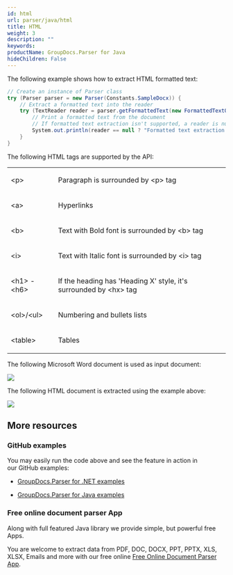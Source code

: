 ```yaml
---
id: html
url: parser/java/html
title: HTML
weight: 3
description: ""
keywords: 
productName: GroupDocs.Parser for Java
hideChildren: False
---
```

The following example shows how to extract HTML formatted text:

```csharp
// Create an instance of Parser class
try (Parser parser = new Parser(Constants.SampleDocx)) {
    // Extract a formatted text into the reader
    try (TextReader reader = parser.getFormattedText(new FormattedTextOptions(FormattedTextMode.Html))) {
        // Print a formatted text from the document
        // If formatted text extraction isn't supported, a reader is null
        System.out.println(reader == null ? "Formatted text extraction isn't suppported" : reader.readToEnd());
    }
}
```

The following HTML tags are supported by the API:

<table class="confluenceTable"><tbody><tr><td class="confluenceTd"><p>&lt;p&gt;</p></td><td class="confluenceTd"><p>Paragraph is surrounded by &lt;p&gt; tag</p></td></tr><tr><td class="confluenceTd"><p>&lt;a&gt;</p></td><td class="confluenceTd"><p>Hyperlinks</p></td></tr><tr><td class="confluenceTd"><p>&lt;b&gt;</p></td><td class="confluenceTd"><p>Text with Bold font is surrounded by &lt;b&gt; tag</p></td></tr><tr><td class="confluenceTd"><p>&lt;i&gt;</p></td><td class="confluenceTd"><p>Text with Italic font is surrounded by &lt;i&gt; tag</p></td></tr><tr><td class="confluenceTd"><p>&lt;h1&gt; - &lt;h6&gt;</p></td><td class="confluenceTd"><p>If the heading has 'Heading X' style, it's surrounded by &lt;hx&gt; tag</p></td></tr><tr><td class="confluenceTd"><p>&lt;ol&gt;/&lt;ul&gt;</p></td><td class="confluenceTd"><p>Numbering and bullets lists</p></td></tr><tr><td class="confluenceTd"><p>&lt;table&gt;</p></td><td class="confluenceTd"><p>Tables</p></td></tr></tbody></table>

The following Microsoft Word document is used as input document:

![](https://wiki.lisbon.dynabic.com/download/attachments/30050883/lorem_docx.png?version=1&modificationDate=1572111408000&api=v2)

The following HTML document is extracted using the example above:

![](https://wiki.lisbon.dynabic.com/download/attachments/30050883/lorem_html.png?version=1&modificationDate=1572111402000&api=v2)

## More resources

### GitHub examples

You may easily run the code above and see the feature in action in our GitHub examples:

*   [GroupDocs.Parser for .NET examples](https://github.com/groupdocs-parser/GroupDocs.Parser-for-.NET)
    
*   [GroupDocs.Parser for Java examples](https://github.com/groupdocs-parser/GroupDocs.Parser-for-Java)
    

### Free online document parser App

Along with full featured Java library we provide simple, but powerful free Apps.

You are welcome to extract data from PDF, DOC, DOCX, PPT, PPTX, XLS, XLSX, Emails and more with our free online [Free Online Document Parser App](https://products.groupdocs.app/parser).
